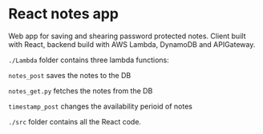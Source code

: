 # React notes app

Web app for saving and shearing password protected notes.
Client built with React, backend build with AWS Lambda, DynamoDB and APIGateway.

`./Lambda` folder contains three lambda functions:

`notes_post` saves the notes to the DB

`notes_get.py` fetches the notes from the DB

`timestamp_post` changes the availability perioid of notes


`./src` folder contains all the React code.
